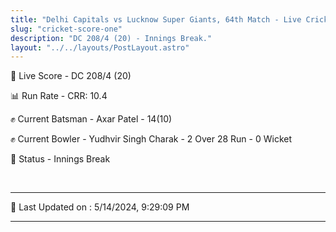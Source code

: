 ```yaml
---
title: "Delhi Capitals vs Lucknow Super Giants, 64th Match - Live Cricket Score"
slug: "cricket-score-one"
description: "DC 208/4 (20) - Innings Break."
layout: "../../layouts/PostLayout.astro"
---
```


🔴 Live Score - DC 208/4 (20)  

📊 Run Rate - CRR: 10.4  

✊ Current Batsman - Axar Patel - 14(10)  

✊ Current Bowler - Yudhvir Singh Charak - 2 Over 28 Run - 0 Wicket  

📑 Status - Innings Break

<br />

***

📝 Last Updated on : 5/14/2024, 9:29:09 PM

***

